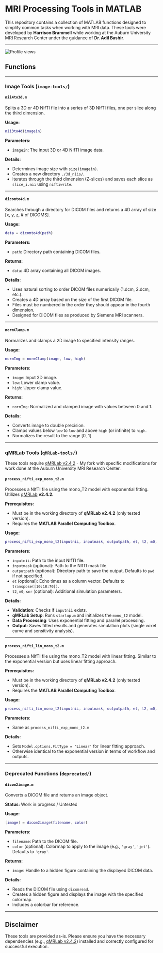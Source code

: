 # MRI Processing Tools in MATLAB

This repository contains a collection of MATLAB functions designed to simplify common tasks when working with MRI data. These tools were developed by **Harrison Brammell** while working at the Auburn University MRI Research Center under the guidance of **Dr. Adil Bashir**.

---

![Profile views](https://views.igorkowalczyk.dev/api/badge/harrisoncbrammell?style=classic)

## Functions

---

### Image Tools (`image-tools/`)

#### `nii4to3d.m`

Splits a 3D or 4D NIfTI file into a series of 3D NIfTI files, one per slice along the third dimension.

**Usage:**
```matlab
nii3to4d(imagein)
```

**Parameters:**
* `imagein`: The input 3D or 4D NIfTI image data.

**Details:**
* Determines image size with `size(imagein)`.
* Creates a new directory `./3d_niis/`.
* Iterates through the third dimension (Z-slices) and saves each slice as `slice_i.nii` using `niftiwrite`.

---

#### `dicomto4d.m`

Searches through a directory for DICOM files and returns a 4D array of size [x, y, z, # of DICOMS].

**Usage:**
```matlab
data = dicomto4d(path)
```

**Parameters:**
* `path`: Directory path containing DICOM files.

**Returns:**
* `data`: 4D array containing all DICOM images.

**Details:**
* Uses natural sorting to order DICOM files numerically (1.dcm, 2.dcm, etc.).
* Creates a 4D array based on the size of the first DICOM file.
* Files must be numbered in the order they should appear in the fourth dimension.
* Designed for DICOM files as produced by Siemens MRI scanners.

---

#### `normClamp.m`

Normalizes and clamps a 2D image to specified intensity ranges.

**Usage:**
```matlab
normImg = normClamp(image, low, high)
```

**Parameters:**
* `image`: Input 2D image.
* `low`: Lower clamp value.
* `high`: Upper clamp value.

**Returns:**
* `normImg`: Normalized and clamped image with values between 0 and 1.

**Details:**
* Converts image to double precision.
* Clamps values below `low` to `low` and above `high` (or infinite) to `high`.
* Normalizes the result to the range [0, 1].

---

### qMRLab Tools (`qMRLab-tools/`)

These tools require [qMRLab v2.4.2](https://github.com/harrisoncbrammell/qMRLab) - My fork with specific modifications for work done at the Auburn University MRI Research Center.

#### `process_nifti_exp_mono_t2.m`

Processes a NIfTI file using the mono_T2 model with exponential fitting. Utilizes [qMRLab](https://github.com/qMRLab/qMRLab) **v2.4.2**.

**Prerequisites:**
* Must be in the working directory of **qMRLab v2.4.2** (only tested version).
* Requires the **MATLAB Parallel Computing Toolbox**.

**Usage:**
```matlab
process_nifti_exp_mono_t2(inputnii, inputmask, outputpath, et, t2, m0, snr)
```

**Parameters:**
* `inputnii`: Path to the input NIfTI file.
* `inputmask` (optional): Path to the NIfTI mask file.
* `outputpath` (optional): Directory path to save the output. Defaults to `pwd` if not specified.
* `et` (optional): Echo times as a column vector. Defaults to `transpose([10:10:70])`.
* `t2`, `m0`, `snr` (optional): Additional simulation parameters.

**Details:**
* **Validation**: Checks if `inputnii` exists.
* **qMRLab Setup**: Runs `startup.m` and initializes the `mono_t2` model.
* **Data Processing**: Uses exponential fitting and parallel processing.
* **Output**: Saves fitted results and generates simulation plots (single voxel curve and sensitivity analysis).

---

#### `process_nifti_lin_mono_t2.m`

Processes a NIfTI file using the mono_T2 model with linear fitting. Similar to the exponential version but uses linear fitting approach.

**Prerequisites:**
* Must be in the working directory of **qMRLab v2.4.2** (only tested version).
* Requires the **MATLAB Parallel Computing Toolbox**.

**Usage:**
```matlab
process_nifti_lin_mono_t2(inputnii, inputmask, outputpath, et, t2, m0, snr)
```

**Parameters:**
* Same as `process_nifti_exp_mono_t2.m`

**Details:**
* Sets `Model.options.FitType = 'Linear'` for linear fitting approach.
* Otherwise identical to the exponential version in terms of workflow and outputs.

---

### Deprecated Functions (`deprecated/`)

#### `dicom2image.m`

Converts a DICOM file and returns an image object.

**Status:** Work in progress / Untested

**Usage:**
```matlab
[image] = dicom2image(filename, color)
```

**Parameters:**
* `filename`: Path to the DICOM file.
* `color` (optional): Colormap to apply to the image (e.g., `'gray'`, `'jet'`). Defaults to `'gray'`.

**Returns:**
* `image`: Handle to a hidden figure containing the displayed DICOM data.

**Details:**
* Reads the DICOM file using `dicomread`.
* Creates a hidden figure and displays the image with the specified colormap.
* Includes a colorbar for reference.

---

## Disclaimer

These tools are provided as-is. Please ensure you have the necessary dependencies (e.g., [qMRLab v2.4.2](https://github.com/qMRLab/qMRLab/releases/tag/v2.4.2)) installed and correctly configured for successful execution.
